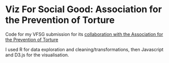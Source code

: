 # Viz For Social Good: Association for the Prevention of Torture

Code for my VFSG submission for its [collaboration with the Association for the Prevention of Torture](https://www.vizforsocialgood.com/join-a-project/2024/7/26/apt)

I used R for data exploration and cleaning/transformations, then Javascript and D3.js for the visualisation.

